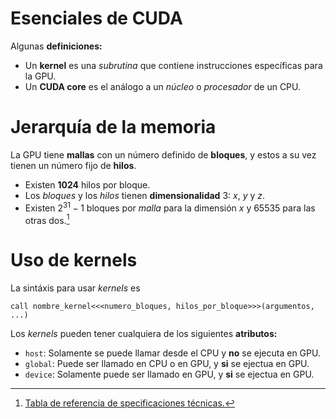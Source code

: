 # Esenciales de CUDA

Algunas **definiciones:**

- Un **kernel** es una _subrutina_ que contiene instrucciones específicas para la GPU.
- Un **CUDA core** es el análogo a un _núcleo_ o _procesador_ de un CPU.

# Jerarquía de la memoria

La GPU tiene **mallas** con un número definido de **bloques**, y estos a su vez tienen un número
fijo de **hilos**.

- Existen **1024** hilos por bloque.
- Los _bloques_ y los _hilos_ tienen **dimensionalidad** 3: _x_, _y_ y _z_.
- Existen $2^{31} - 1$ bloques por _malla_ para la dimensión _x_ y 65535 para las otras dos.[^1]

# Uso de kernels

La sintáxis para usar _kernels_ es

```Fortran
call nombre_kernel<<<numero_bloques, hilos_por_bloque>>>(argumentos, ...)
```

Los _kernels_ pueden tener cualquiera de los siguientes **atributos:**

- `host`: Solamente se puede llamar desde el CPU y **no** se ejecuta en GPU.
- `global`: Puede ser llamado en CPU o en GPU, y **si** se ejectua en GPU.
- `device`: Solamente puede ser llamado en GPU, y **si** se ejectua en GPU.

[^1]: [Tabla de referencia de specificaciones técnicas.](https://docs.nvidia.com/cuda/cuda-c-programming-guide/index.html#features-and-technical-specifications)